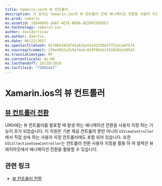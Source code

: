 ```yaml
---
title: Xamarin.ios의 뷰 컨트롤러
description: 이 문서는 Xamarin.ios의 뷰 컨트롤러 간에 애니메이션 전환을 사용자 지정 하는 방법을 설명 하는 가이드로 연결 됩니다.
ms.prod: xamarin
ms.assetid: 15846D93-26A7-4E7E-B6DA-8E20FCD995E7
ms.technology: xamarin-ios
author: davidortinau
ms.author: daortin
ms.date: 06/21/2017
ms.openlocfilehash: 02f0b4345df41a61bafe1d2250d3ff51dca0f5f4
ms.sourcegitcommit: 2fbe4932a319af4ebc829f65eb1fb1816ba305d3
ms.translationtype: MT
ms.contentlocale: ko-KR
ms.lasthandoff: 10/29/2019
ms.locfileid: "73002447"
---
```

# <a name="view-controllers-in-xamarinios"></a>Xamarin.ios의 뷰 컨트롤러

## <a name="view-controller-transitionstransitionsmd"></a>[뷰 컨트롤러 전환](transitions.md)

UIKit에는 뷰 컨트롤러를 발표할 때 발생 하는 애니메이션 전환을 사용자 지정 하는 기능이 추가 되었습니다. 이 지원은 기본 제공 컨트롤러 뿐만 아니라 `UIViewController`에서 직접 상속 하는 사용자 지정 컨트롤러에도 포함 되어 있습니다. 또한 `UICollectionViewController`는 컨트롤러 전환 사용자 지정을 활용 하 여 컬렉션 뷰 레이아웃에서 애니메이션 전환을 활용할 수 있습니다.

## <a name="related-links"></a>관련 링크

- [뷰 컨트롤러 전환](~/ios/user-interface/ios-ui/view-controllers/transitions.md)
